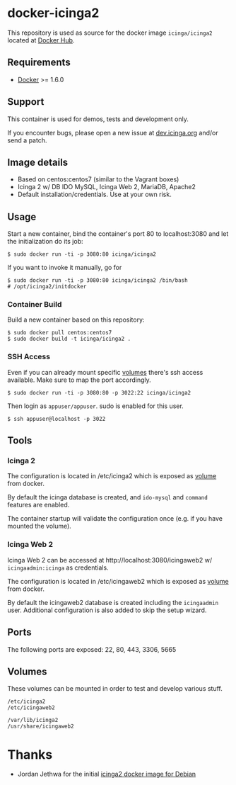 # docker-icinga2

This repository is used as source for the
docker image `icinga/icinga2` located at [Docker Hub](https://registry.hub.docker.com/repos/icinga/).

## Requirements

* [Docker](https://www.docker.com/whatisdocker/) >= 1.6.0

## Support

This container is used for demos, tests and development only.

If you encounter bugs, please open a new issue at [dev.icinga.org](https://dev.icinga.org/projects/icinga-tools)
and/or send a patch.

## Image details

* Based on centos:centos7 (similar to the Vagrant boxes)
* Icinga 2 w/ DB IDO MySQL, Icinga Web 2, MariaDB, Apache2
* Default installation/credentials. Use at your own risk.

## Usage

Start a new container, bind the container's port 80 to localhost:3080
and let the initialization do its job:

    $ sudo docker run -ti -p 3080:80 icinga/icinga2

If you want to invoke it manually, go for

    $ sudo docker run -ti -p 3080:80 icinga/icinga2 /bin/bash
    # /opt/icinga2/initdocker

### Container Build

Build a new container based on this repository:

    $ sudo docker pull centos:centos7
    $ sudo docker build -t icinga/icinga2 .

### SSH Access

Even if you can already mount specific [volumes](#volumes) there's ssh access
available. Make sure to map the port accordingly.

    $ sudo docker run -ti -p 3080:80 -p 3022:22 icinga/icinga2

Then login as `appuser/appuser`. sudo is enabled for this user.

    $ ssh appuser@localhost -p 3022

## Tools

### Icinga 2

The configuration is located in /etc/icinga2 which is exposed as [volume](#volumes) from
docker.

By default the icinga database is created, and `ido-mysql` and `command` features
are enabled.

The container startup will validate the configuration once (e.g. if you have mounted
the volume).

### Icinga Web 2

Icinga Web 2 can be accessed at http://localhost:3080/icingaweb2 w/ `icingaadmin:icinga` as credentials.

The configuration is located in /etc/icingaweb2 which is exposed as [volume](#volumes) from
docker.

By default the icingaweb2 database is created including the `icingaadmin` user. Additional
configuration is also added to skip the setup wizard.

## Ports

The following ports are exposed: 22, 80, 443, 3306, 5665

## Volumes

These volumes can be mounted in order to test and develop various stuff.

    /etc/icinga2
    /etc/icingaweb2

    /var/lib/icinga2
    /usr/share/icingaweb2

# Thanks

* Jordan Jethwa for the initial [icinga2 docker image for Debian](https://github.com/jjethwa/icinga2)

